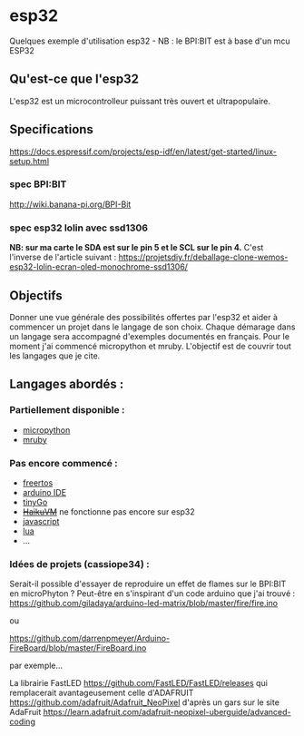 # esp32
Quelques exemple d'utilisation esp32 - NB : le BPI:BIT est à base d'un mcu ESP32

## Qu'est-ce que l'esp32

L'esp32 est un microcontrolleur puissant très ouvert et ultrapopulaire.

## Specifications

https://docs.espressif.com/projects/esp-idf/en/latest/get-started/linux-setup.html

### spec BPI:BIT
http://wiki.banana-pi.org/BPI-Bit

### spec esp32 lolin avec ssd1306
**NB: sur ma carte le SDA est sur le pin 5 et le SCL sur le pin 4.**
C'est l'inverse de l'article suivant : https://projetsdiy.fr/deballage-clone-wemos-esp32-lolin-ecran-oled-monochrome-ssd1306/


## Objectifs

Donner une vue générale des possibilités offertes par l'esp32 et aider à commencer un projet dans le langage de son choix.
Chaque démarage dans un langage sera accompagné d'exemples documentés en français. Pour le moment j'ai commencé micropython et mruby. L'objectif est de couvrir tout les langages que je cite.

## Langages abordés :

### Partiellement disponible :

* [micropython](https://esp32-fr.readthedocs.io/fr/latest/micropython/micropython.html)
* [mruby](https://esp32-fr.readthedocs.io/fr/latest/mruby/mruby.html)

### Pas encore commencé :

* [freertos](https://docs.espressif.com/projects/esp-idf/en/latest/get-started/linux-setup.html)
* [arduino IDE](https://github.com/espressif/arduino-esp32)
* [tinyGo](https://github.com/aykevl/tinygo)
* ~~[HaikuVM](http://haiku-vm.sourceforge.net/)~~ ne fonctionne pas encore sur esp32
* [javascript](http://www.espruino.com/ESP32)
* [lua](https://nodemcu.readthedocs.io/en/dev-esp32/en/build/)
* ...


### Idées de projets (cassiope34) :

Serait-il possible d'essayer de reproduire un effet de flames sur le BPI:BIT en microPhyton ?
Peut-être en s'inspirant d'un code arduino que j'ai trouvé :
https://github.com/giladaya/arduino-led-matrix/blob/master/fire/fire.ino

ou

https://github.com/darrenpmeyer/Arduino-FireBoard/blob/master/FireBoard.ino

par exemple...

La librairie FastLED https://github.com/FastLED/FastLED/releases qui remplacerait avantageusement celle d'ADAFRUIT https://github.com/adafruit/Adafruit_NeoPixel  d'après un gars sur le site AdaFruit https://learn.adafruit.com/adafruit-neopixel-uberguide/advanced-coding
